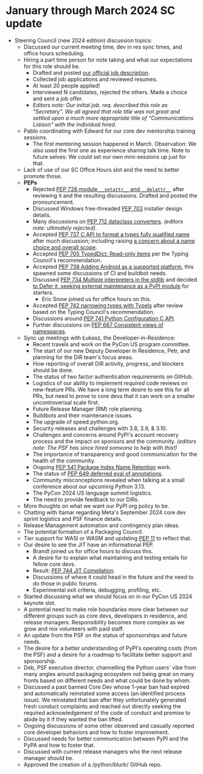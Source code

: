 # January through March 2024 SC update

- Steering Council (new 2024 edition) discussion topics:
    - Discussed our current meeting time, dev in res sync times, and office hours scheduling.
    - Hiring a part time person for note taking and what our expectations for this role should be.
        - Drafted and posted [our official job description](https://discuss.python.org/t/the-steering-council-is-hiring/44686).
        - Collected job applications and reviewed resumes.
        - At least 20 people applied!
        - Interviewed N candidates, rejected the others. Made a choice and sent a job offer.
        - *Editors note: Our initial job. req. described this role as "Secretary". We all agreed that role title was not great and settled upon a much more appropriate title of "Communications Liaison" with the individual hired.*
    - Pablo coordinating with Edward for our core dev mentorship training sessions.
        - The first mentoring session happened in March. Observation: We *also* used the first one as experience sharing talk time. Note to future selves: We could set our own mini-sessions up just for that.
    - Lack of use of our SC Office Hours slot and the need to better promote those.
    - **PEPs**
        - Rejected [PEP 726 module `__setattr__` and `__delattr__`](https://peps.python.org/pep-0726/) after reviewing it and the resulting discussions. Drafted and posted the pronouncement.
        - Discussed Windows free-threaded [PEP 703](https://peps.python.org/pep-0703/) installer design details.
        - Many discussions on [PEP 712 dataclass converters](https://peps.python.org/pep-0712/). *(editors note: ultimately rejected)*.
        - Accepted [PEP 737 C API to format a types fully qualified name](https://peps.python.org/pep-0737/) after much discussion; including raising [a concern about a name choice and overall scope](https://discuss.python.org/t/pep-737-unify-type-name-formatting/39872/51).
        - Accepted [PEP 705 TypedDict: Read-only items](https://peps.python.org/pep-0705/) per the Typing Council's recommendation.
        - Accepted [PEP 738 Adding Android as a supported platform](https://peps.python.org/pep-0738/), this spawned some discussions of CI and buildbot needs.
        - Discussed [PEP 734 Multiple interpreters in the stdlib](https://peps.python.org/pep-0734/) and decided [to Defer it, seeking external maintenance as a PyPI module](https://discuss.python.org/t/pep-734-multiple-interpreters-in-the-stdlib/41147/24) for starters.
            - Eric Snow joined us for office hours on this.
        - Accepted [PEP 742 narrowing types with TypeIs](https://peps.python.org/pep-0742/) after review based on the Typing Council's recommendation.
        - Discussions around [PEP 741 Python Configuration C API](https://peps.python.org/pep-0741/).
        - Further discussions on [PEP 667 Consistent views of namespaces](https://peps.python.org/pep-0667/).
    - Sync up meetings with Łukasz, the Developer-in-Residence:
        - Recent travels and work on the PyCon US program committee.
        - The start of our new Deputy Developer in Residence, Petr, and planning for the DiR team's focus areas.
        - How reporting of overall DiR activity, progress, and blockers should be done.
        - The status of two factor authentication requirements on GitHub.
        - Logistics of our ability to implement *required* code reviews on new-feature PRs. We have a long term desire to see this for all PRs, but need to prove to core devs that it can work on a smaller uncontroverisal scale first.
        - Future Release Manager (RM) role planning.
        - Buildbots and their maintenance issues.
        - The upgrade of speed.python.org.
        - Security releases and challenges with 3.8, 3.9, & 3.10.
        - Challenges and concerns around PyPI's account recovery process and the impact on sponsors and the community. *(editors note: The PSF has since hired someone to help with this!)*
        - The importance of transparency and good communication for the health of the community.
        - Ongoing [PEP 541 Package Index Name Retention](https://peps.python.org/pep-0541/) work.
        - The status of [PEP 649 deferred eval of annotations](https://peps.python.org/pep-0649/).
        - Community misconceptions revealed when talking at a small conference about our upcoming Python 3.13.
        - The PyCon 2024 US language summit logistics.
        - The need to provide feedback to our DiRs.
    - More thoughts on what we want our PyPI org policy to be.
    - Chatting with Itamar regarding Meta's September 2024 core dev sprint logistics and PSF finance details.
    - Release Management automation and contingency plan ideas.
    - The potential formation of a Packaging Council.
    - Tier support for WASI or WASM and updating [PEP 11](https://peps.python.org/pep-0011/) to reflect that.
    - Our desire to see the JIT have an informational PEP.
        - Brandt joined us for office hours to discuss this.
        - A desire for to explain what maintaining and testing entails for fellow core devs.
        - Result: [PEP 744 JIT Compilation](https://peps.python.org/pep-0744/).
        - Discussions of where it could head in the future and the need to do those in public forums.
        - Experimental exit criteria, debugging, profiling, etc.
    - Started discussing what we should focus on in our PyCon US 2024 keynote slot.
    - A potential need to make role boundaries more clear between our different groups such as core devs, developers in residence, and release managers. Responsibility becomes more complex as we grow and mix volunteers with paid staff.
    - An update from the PSF on the status of sponsorships and future needs.
    - The desire for a better understanding of PyPI's operating costs (from the PSF) and a desire for a roadmap to facilitate better support and sponsorship.
    - Deb, PSF executive director, channelling the Python users' vibe from many angles around packaging ecosystem not being great on many fronts based on different needs and what could be done by whom.
    - Discussed a past banned Core Dev whose 1-year ban had expired and automatically reinstated some access (an identified process issue). We reinstated that ban after they unfortunately generated fresh conduct complaints and reached out directly seeking the required acknowledgement of the code of conduct and promise to abide by it if they wanted the ban lifted.
    - Ongoing discussions of some other observed and casually reported core developer behaviors and how to foster improvement.
    - Discussed needs for better communication between PyPI and the PyPA and how to foster that.
    - Discussed with current release managers who the next release manager should be.
    - Approved the creation of a /python/blurb/ GitHub repo.
